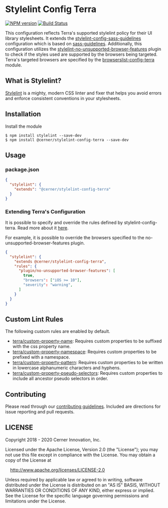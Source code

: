 # Stylelint Config Terra

[![NPM version](https://badgen.net/npm/v/stylelint-config-terra)](https://www.npmjs.org/package/@cerner/stylelint-config-terra)
[![Build Status](https://badgen.net/travis/cerner/terra-toolkit)](https://travis-ci.com/cerner/terra-toolkit)

This configuration reflects Terra's supported stylelint policy for their UI library stylesheets. It extends the  [stylelint-config-sass-guidelines](https://github.com/bjankord/stylelint-config-sass-guidelines) configuration which is based on [sass-guidelines](https://sass-guidelin.es/). Additionally, this configuration utilizes the [stylelint-no-unsupported-browser-features](https://github.com/ismay/stylelint-no-unsupported-browser-features) plugin to check if the styles used are supported by the browsers being targeted. Terra's targeted browsers are specified by the [browserslist-config-terra](https://github.com/cerner/browserslist-config-terra) module.

## What is Stylelint?

[Stylelint](https://stylelint.io/) is a mighty, modern CSS linter and fixer that helps you avoid errors and enforce consistent conventions in your stylesheets.

## Installation

Install the module

```shell
$ npm install stylelint --save-dev
$ npm install @cerner/stylelint-config-terra --save-dev
```

## Usage

### package.json

```json
{
  "stylelint": {
    "extends": "@cerner/stylelint-config-terra"
  }
}
```

### Extending Terra's Configuration

It is possible to specify and override the rules defined by stylelint-config-terra. Read more about it [here](https://stylelint.io/user-guide/configuration/#extends).

For example, it is possible to override the browsers specified to the no-unsupported-browser-features plugin.

```json
{
  "stylelint": {
    "extends @cerner/stylelint-config-terra",
    "rules": {
      "plugin/no-unsupported-browser-features": [
        true,
        "browsers": ["iOS >= 10"],
        "severity": "warning",
      ]
    }
  }
}
```

## Custom Lint Rules

The following custom rules are enabled by default.

* [terra/custom-property-name](https://github.com/cerner/terra-toolkit/blob/main/packages/stylelint-config-terra/src/rules/custom-property-name): Requires custom properties to be suffixed with the css property name.
* [terra/custom-property-namespace](https://github.com/cerner/terra-toolkit/blob/main/packages/stylelint-config-terra/src/rules/custom-property-namespace): Requires custom properties to be prefixed with a namespace.
* [terra/custom-property-pattern](https://github.com/cerner/terra-toolkit/blob/main/packages/stylelint-config-terra/src/rules/custom-property-pattern): Requires custom properties to be written in lowercase alphanumeric characters and hyphens.
* [terra/custom-property-pseudo-selectors](https://github.com/cerner/terra-toolkit/blob/main/packages/stylelint-config-terra/src/rules/custom-property-pseudo-selectors): Requires custom properties to include all ancestor pseudo selectors in order.

## Contributing

Please read through our [contributing guidelines](CONTRIBUTING.md). Included are directions for issue reporting and pull requests.

## LICENSE

Copyright 2018 - 2020 Cerner Innovation, Inc.

Licensed under the Apache License, Version 2.0 (the "License"); you may not use this file except in compliance with the License. You may obtain a copy of the License at

&nbsp;&nbsp;&nbsp;&nbsp;<http://www.apache.org/licenses/LICENSE-2.0>

Unless required by applicable law or agreed to in writing, software distributed under the License is distributed on an "AS IS" BASIS, WITHOUT WARRANTIES OR CONDITIONS OF ANY KIND, either express or implied. See the License for the specific language governing permissions and limitations under the License.
